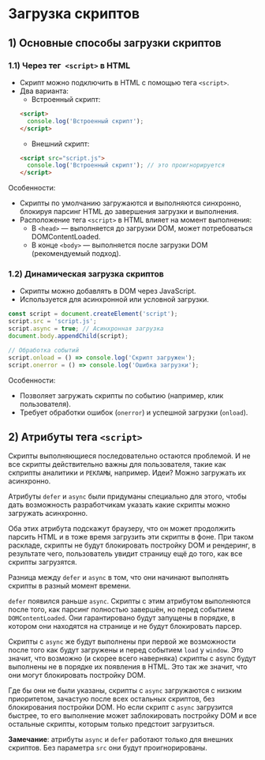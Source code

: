 # Загрузка скриптов

## 1) Основные способы загрузки скриптов

### 1.1) Через тег` <script>` в HTML

- Скрипт можно подключить в HTML с помощью тега `<script>`.
- Два варианта:
  - Встроенный скрипт:
  ```html
  <script>
    console.log('Встроенный скрипт');
  </script>
  ```
  - Внешний скрипт:
  ```html
  <script src="script.js">
    console.log('Встроенный скрипт'); // это проигнорируется
  </script>
  ```

Особенности:
- Скрипты по умолчанию загружаются и выполняются синхронно, блокируя парсинг HTML до завершения загрузки и выполнения.
- Расположение тега `<script>` в HTML влияет на момент выполнения:
  - В `<head>` — выполняется до загрузки DOM, может потребоваться DOMContentLoaded.
  - В конце `<body>` — выполняется после загрузки DOM (рекомендуемый подход).
  
### 1.2) Динамическая загрузка скриптов

- Скрипты можно добавлять в DOM через JavaScript.
- Используется для асинхронной или условной загрузки.

```js
const script = document.createElement('script');
script.src = 'script.js';
script.async = true; // Асинхронная загрузка
document.body.appendChild(script);

// Обработка событий
script.onload = () => console.log('Скрипт загружен');
script.onerror = () => console.log('Ошибка загрузки');
```
Особенности:
- Позволяет загружать скрипты по событию (например, клик пользователя).
- Требует обработки ошибок (`onerror`) и успешной загрузки (`onload`).

## 2) Атрибуты тега `<script>`

Скрипты выполняющиеся последовательно остаются проблемой. И не все скрипты действительно важны для пользователя, такие как скприпты аналитики и `РЕКЛАМЫ`, например. Идеи? Можно загружать их асинхронно.

Атрибуты `defer` и `async` были придуманы специально для этого, чтобы дать возможность разработчикам указать какие скрипты можно загружать асинхронно.

Оба этих атрибута подскажут браузеру, что он может продолжить парсить HTML и в тоже время загрузить эти скрипты в фоне. При таком раскладе, скрипты не будут блокировать постройку DOM и рендеринг, в результате чего, пользователь увидит страницу ещё до того, как все скрипты загрузятся.

Разница между `defer` и `async` в том, что они начинают выполнять скрипты в разный момент времени.

`defer` появился раньше `async`. Скрипты с этим атрибутом выполняются после того, как парсинг полностью завершён, но перед событием `DOMContentLoaded`. Они гарантировано будут запущены в порядке, в котором они находятся на странице и не будут блокировать парсер.

Скрипты с `async` же будут выполнены при первой же возможности после того как будут загружены и перед событием `load` у `window`. Это значит, что возможно (и скорее всего наверняка) скрипты с async будут выполнены не в порядке их появления в HTML. Это так же значит, что они могут блокировать постройку DOM.

Где бы они не были указаны, скрипты с `async` загружаются с низким приоритетом, зачастую после всех остальных скриптов, без блокирования постройки DOM. Но если скрипт с `async` загрузится быстрее, то его выполнение может заблокировать постройку DOM и все остальные скрипты, которым только предстоит загрузиться.

**Замечание**: атрибуты `async` и `defer` работают только для внешних скриптов. Без параметра `src` они будут проигнорированы.
